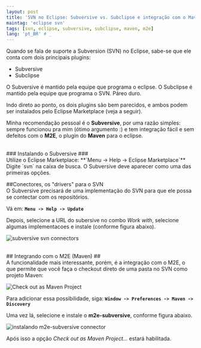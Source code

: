 ```yaml
---
layout: post
title: 'SVN no Eclipse: Subversive vs. Subclipse e integração com o Maven (M2E connector)'
maintag: 'eclipse svn'
tags: [svn, eclipse, subversive, subclipse, maven, m2e]
lang: 'pt_BR' # _
---
```

Quando se fala de suporte a Subversion (SVN) no Eclipse, sabe-se que ele conta com dois principais plugins:

- Subversive
- Subclipse

O Subversive é mantido pela equipe que programa o eclipse. O Subclipse é mantido pela equipe que programa o SVN. Páreo duro.

Indo direto ao ponto, os dois plugins são bem parecidos, e ambos podem ser instalados pelo Eclipse Marketplace (veja a seguir).

<!--more-->
Minha recomendação pessoal é o **Subversive**, por uma razão simples: sempre funcionou pra mim (ótimo argumento :) e tem integração fácil e sem defeitos com o **M2E**, o plugin do **Maven** para o eclipse.

<br>
### Instalando o Subversive ###
<br>
Utilize o Eclipse Marketplace: **`Menu -> Help -> Eclipse Marketplace`**
Digite `svn` na caixa de busca. O Subversive deve aparecer como uma das primeiras opções.

<br>

##Conectores, os "drivers" para o SVN
<br>
O Subversive precisará de uma implementação do SVN para que ele possa se contectar com os repositórios.

Vá em: **`Menu -> Help -> Update`**

Depois, selecione a URL do subersive no combo *Work with*, selecione algumas implementacoes e instale (conforme figura abaixo).

![subversive svn connectors][1]

<br>
## Integrando com o M2E (Maven) ##
<br>
A funcionalidade mais interessante, porém, é a integração com o M2E, o que permite que você faça o checkout direto de uma pasta no SVN como projeto Maven:

![Check out as Maven Project][2]

Para adicionar essa possibilidade, siga: **`Window -> Preferences -> Maven -> Discovery`**

Uma vez lá, selecione e instale o **m2e-subversive**, conforme figura abaixo.

![instalando m2e-subversive connector][3]

Após isso a opção *Check out as Maven Project...* estará habilitada.


  [1]: http://oi43.tinypic.com/314f3mh.jpg
  [2]: http://1.bp.blogspot.com/-e9bVp1G2Qm8/UuHHuo_LM9I/AAAAAAAAAwY/jkuqW5gL7hw/s1600/checkout+as+maven+project.png
  [3]: http://3.bp.blogspot.com/-p5w8n-ZpvkY/UuHFx4qimkI/AAAAAAAAAwM/TztSLRlycFg/s1600/subversive+connectors.png
